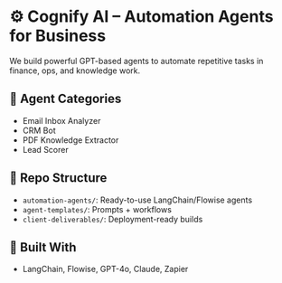 # ⚙️ Cognify AI – Automation Agents for Business

We build powerful GPT-based agents to automate repetitive tasks in finance, ops, and knowledge work.

## 🚀 Agent Categories
- Email Inbox Analyzer
- CRM Bot
- PDF Knowledge Extractor
- Lead Scorer

## 📁 Repo Structure
- `automation-agents/`: Ready-to-use LangChain/Flowise agents
- `agent-templates/`: Prompts + workflows
- `client-deliverables/`: Deployment-ready builds

## 🧠 Built With
- LangChain, Flowise, GPT-4o, Claude, Zapier
